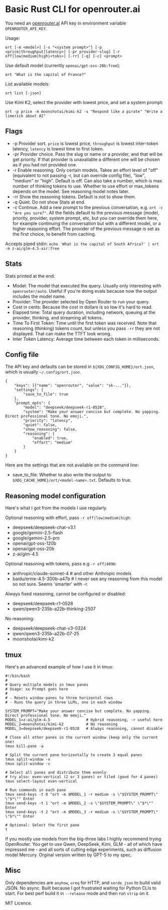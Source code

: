 # Basic Rust CLI for openrouter.ai

You need an [openrouter.ai](https://openrouter.ai/) API key in environment variable `OPENROUTER_API_KEY`.

Usage:
```
ort [-m <model>] [-s "<system prompt>"] [-p <price|throughput|latency>] [-pr provider-slug] [-r off|low|medium|high|<toks>] [-rr] [-q] [-c] <prompt>
```

Use default model (currently `openai/gpt-oss-20b:free`):
```
ort "What is the capital of France?"
```

List available models:
```
ort list [-json]
```

Use Kimi K2, select the provider with lowest price, and set a system prompt:
```
ort -p price -m moonshotai/kimi-k2 -s "Respond like a pirate" "Write a limerick about AI"
```

## Flags

- -p Provider sort. `price` is lowest price, `throughput` is lowest inter-token latency, `latency` is lowest time to first token.
- -pr Provider choice. Pass the slug or name or a provider, and that will be get priority. If that provider is unavailable a different one will be chosen as if you had not provided one.
- -r Enable reasoning. Only certain models. Takes an effort level of "off" (equivalent to not passing -r, but can override config file), "low", "medium" or "high". Default is off. Can also take a number, which is max number of thinking tokens to use. Whether to use effort or max_tokens depends on the model. See reasoning model notes later.
- -rr Show the reasoning tokens. Default is not to show them.
- -q Quiet. Do not show Stats at end.
- -c Continue. Add a new prompt to the previous conversation, e.g. `ort -c "Are you sure?"`. All the fields default to the previous message (model, priority, provider, system prompt, etc, but you can override them here, for example continuing the conversation but with a different model, or a higher reasoning effort. The provider of the previous message is set as the first choice, to benefit from caching.

Accepts piped stdin: `echo 'What is the capital of South Africa?' | ort -m z-ai/glm-4.5-air:free`

## Stats

Stats printed at the end:

- Model: The model that executed the query. Usually only interesting with `openrouter/auto`. Useful if you're doing evals because now the output includes the model name.
- Provider: The provider selected by Open Router to run your query.
- Cost in cents: Because the cost in dollars is so low it's hard to read.
- Elapsed time: Total query duration, including network, queuing at the provider, thinking, and streaming all tokens.
- Time To First Token: Time until the first token was received. Note that reasoning (thinking) tokens count, but unless you pass `-rr` they are not displayed. That can make the TTFT look wrong.
- Inter Token Latency: Average time between each token in milliseconds.

## Config file

The API key and defaults can be stored in `${XDG_CONFIG_HOME}/ort.json`, which is usually `~/.config/ort.json`.

```
{
    "keys": [{"name": "openrouter", "value": "sk-..."}],
    "settings": {
        "save_to_file": true
    },
    "prompt_opts": {
        "model": "deepseek/deepseek-r1-0528",
        "system": "Make your answer concise but complete. No yapping. Direct professional tone. No emoji.",
        "priority": "latency",
        "quiet": false,
        "show_reasoning": false,
        "reasoning": {
            "enabled": true,
            "effort": "medium"
        }
    }
}
```

Here are the settings that are not available on the command line:
- save_to_file: Whether to also write the output to `$XDG_CACHE_HOME}/ort/<model-name>.txt`. Defaults to true.

## Reasoning model configuration

Here's what I got from the models I use regularly.

Optional reasoning with effort, pass `-r off|low|medium|high`:

- deepseek/deepseek-chat-v3.1
- google/gemini-2.5-flash
- google/gemini-2.5-pro
- openai/gpt-oss-120b
- openai/gpt-oss-20b
- z-ai/glm-4.5

Optional reasoning with tokens, pass e.g `-r off|4096`:

- anthropic/claude-sonnet-4 # and other Anthropic models
- baidu/ernie-4.5-300b-a47b # I never see any reasoning from this model so not sure. Seems 'smarter' with -r.

Always fixed reasoning, cannot be configured or disabled:

- deepseek/deepseek-r1-0528
- qwen/qwen3-235b-a22b-thinking-2507

No reasoning:

- deepseek/deepseek-chat-v3-0324
- qwen/qwen3-235b-a22b-07-25
- moonshotai/kimi-k2

## tmux

Here's an advanced example of how I use it in tmux:

```
#!/bin/bash
#
# Query multiple models in tmux panes
# Usage: xx Prompt goes here
#
# - Resets window panes to three horizontal rows
# - Runs the query in three LLMs, one in each window

SYSTEM_PROMPT="Make your answer concise but complete. No yapping. Direct professional tone. No emoji."
MODEL_1=z-ai/glm-4.5                # Hybrid reasoning, -r useful here
MODEL_2=moonshotai/kimi-k2          # No reasoning
MODEL_3=deepseek/deepseek-r1-0528   # Always reasoning, cannot disable

# Close all other panes in the current window (keep only the current one)
tmux kill-pane -a

# Split the current pane horizontally to create 3 equal panes
tmux split-window -v
tmux split-window -v

# Select all panes and distribute them evenly
# try also: even-vertical (2 or 3 panes) or tiled (good for 4 panes)
tmux select-layout even-vertical

# Run commands in each pane
tmux send-keys -t 0 "ort -m $MODEL_1 -r medium -s \"$SYSTEM_PROMPT\" \"$*\"" Enter
tmux send-keys -t 1 "ort -m $MODEL_2 -s \"$SYSTEM_PROMPT\" \"$*\"" Enter
tmux send-keys -t 2 "ort -m $MODEL_3 -r medium -s \"$SYSTEM_PROMPT\" \"$*\"" Enter

# Optional: Select the first pane
t
```

If you mostly use models from the big-three labs I highly recommend trying OpenRouter. You get to use Qwen, DeepSeek, Kimi, GLM - all of which have impressed me - and all sorts of cutting edge experiments, such as diffusion model Mercury.
Orginal version written by GPT-5 to my spec.

## Misc

Only dependencies are `anyhow`, `ureq` for HTTP, and `serde_json` to build valid JSON. No async. Built because I got frustrated waiting for Python CLIs to start. For best perf build it in `--release` mode and then run `strip` on it.

MIT Licence.

